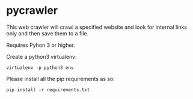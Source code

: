 # pycrawler

This web crawler will crawl a specified website and look for internal links only and then save them to a file.

Requires Pyhon 3 or higher.

Create a python3 virtualenv:

```
virtualenv -p python3 env
```


Please install all the pip requirements as so:

```
pip install -r requirements.txt
```


